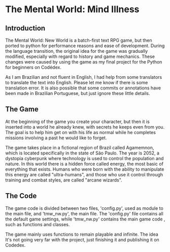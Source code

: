 # The Mental World: Mind Illness

## Introduction

The Mental World: New World is a batch-first text RPG game, but
then ported to python for performance reasons and ease of development.
During the language transition, the original idea for the game was gradually
modified, especially with regard to history and game mechanics. These
changes were caused by using the game as my final project for the
Python for beginners on Codédex.

As I am Brazilian and not fluent in English, I had help from some
translators to translate the text into English. Please let me know if there is
some translation error. It is also possible that some commits or annotations
have been made in Brazilian Portuguese, but just ignore these little
details.

## The Game

At the beginning of the game you create your character, but then it is inserted into
a world he already knew, with secrets he keeps even from you.
The goal is to help him get on with his life as normal while he completes
missions involving a past he would like to forget.

The game takes place in a fictional region of Brazil called Agamemnon, which is located specifically in the state of São Paulo. The year is 2052, a dystopia
cyberpunk where technology is used to control the population and nature.
In this world there is a hidden force called energy, the most
basic of everything that exists. Humans who were born with the ability to
manipulate this energy are called "ultra-humans", and those who use it
control through training and combat styles, are called
"arcane wizards".

## The Code

The game code is divided between two files, 'config.py', used as
module to the main file, and 'tmw_nw.py', the main file. The 'config.py' file contains all the
default game settings, while 'tmw_nw.py' contains the main game code , such as functions and classes.

The game mainly uses functions to remain playable and infinite. The idea
It's not going very far with the project, just finishing it and publishing it on Codedex.